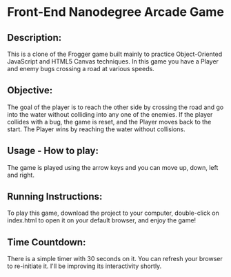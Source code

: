 # Front-End Nanodegree Arcade Game

## Description:
This is a clone of the Frogger game built mainly to practice Object-Oriented JavaScript and HTML5 Canvas techniques. In this game you have a Player and enemy bugs crossing a road at various speeds.


## Objective:
The goal of the player is to reach the other side by crossing the road and go into the water without colliding into any one of the enemies. If the player collides with a bug, the game is reset, and the Player moves back to the start. The Player wins by reaching the water without collisions.


## Usage - How to play:
The game is played using the arrow keys and you can move up, down, left and right.

## Running Instructions:
To play this game, download the project to your computer, double-click on index.html to open it on your default browser, and enjoy the game!

## Time Countdown:
There is a simple timer with 30 seconds on it. You can refresh your browser to re-initiate it. I'll be improving its interactivity shortly.